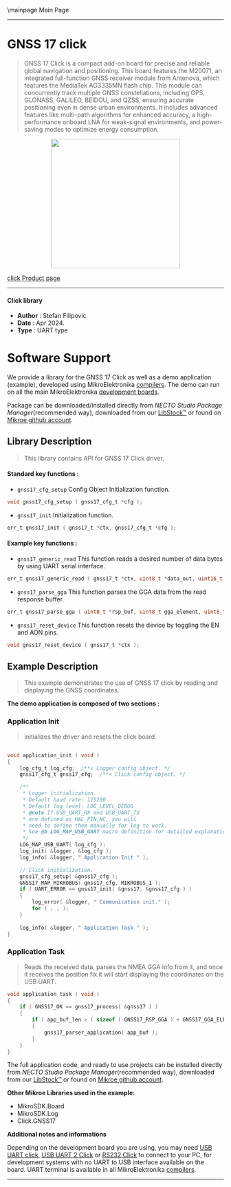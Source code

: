 \mainpage Main Page

---
# GNSS 17 click

> GNSS 17 Click is a compact add-on board for precise and reliable global navigation and positioning. This board features the M20071, an integrated full-function GNSS receiver module from Antenova, which features the MediaTek AG3335MN flash chip. This module can concurrently track multiple GNSS constellations, including GPS, GLONASS, GALILEO, BEIDOU, and QZSS, ensuring accurate positioning even in dense urban environments. It includes advanced features like multi-path algorithms for enhanced accuracy, a high-performance onboard LNA for weak-signal environments, and power-saving modes to optimize energy consumption.

<p align="center">
  <img src="https://download.mikroe.com/images/click_for_ide/gnss17_click.png" height=300px>
</p>

[click Product page](https://www.mikroe.com/gnss-17-click)

---


#### Click library

- **Author**        : Stefan Filipovic
- **Date**          : Apr 2024.
- **Type**          : UART type


# Software Support

We provide a library for the GNSS 17 Click
as well as a demo application (example), developed using MikroElektronika
[compilers](https://www.mikroe.com/necto-studio).
The demo can run on all the main MikroElektronika [development boards](https://www.mikroe.com/development-boards).

Package can be downloaded/installed directly from *NECTO Studio Package Manager*(recommended way), downloaded from our [LibStock&trade;](https://libstock.mikroe.com) or found on [Mikroe github account](https://github.com/MikroElektronika/mikrosdk_click_v2/tree/master/clicks).

## Library Description

> This library contains API for GNSS 17 Click driver.

#### Standard key functions :

- `gnss17_cfg_setup` Config Object Initialization function.
```c
void gnss17_cfg_setup ( gnss17_cfg_t *cfg );
```

- `gnss17_init` Initialization function.
```c
err_t gnss17_init ( gnss17_t *ctx, gnss17_cfg_t *cfg );
```

#### Example key functions :

- `gnss17_generic_read` This function reads a desired number of data bytes by using UART serial interface.
```c
err_t gnss17_generic_read ( gnss17_t *ctx, uint8_t *data_out, uint16_t len );
```

- `gnss17_parse_gga` This function parses the GGA data from the read response buffer.
```c
err_t gnss17_parse_gga ( uint8_t *rsp_buf, uint8_t gga_element, uint8_t *element_data );
```

- `gnss17_reset_device` This function resets the device by toggling the EN and AON pins.
```c
void gnss17_reset_device ( gnss17_t *ctx );
```

## Example Description

> This example demonstrates the use of GNSS 17 click by reading and displaying the GNSS coordinates.

**The demo application is composed of two sections :**

### Application Init

> Initializes the driver and resets the click board.

```c

void application_init ( void )
{
    log_cfg_t log_cfg;  /**< Logger config object. */
    gnss17_cfg_t gnss17_cfg;  /**< Click config object. */

    /** 
     * Logger initialization.
     * Default baud rate: 115200
     * Default log level: LOG_LEVEL_DEBUG
     * @note If USB_UART_RX and USB_UART_TX 
     * are defined as HAL_PIN_NC, you will 
     * need to define them manually for log to work. 
     * See @b LOG_MAP_USB_UART macro definition for detailed explanation.
     */
    LOG_MAP_USB_UART( log_cfg );
    log_init( &logger, &log_cfg );
    log_info( &logger, " Application Init " );

    // Click initialization.
    gnss17_cfg_setup( &gnss17_cfg );
    GNSS17_MAP_MIKROBUS( gnss17_cfg, MIKROBUS_1 );
    if ( UART_ERROR == gnss17_init( &gnss17, &gnss17_cfg ) ) 
    {
        log_error( &logger, " Communication init." );
        for ( ; ; );
    }
    
    log_info( &logger, " Application Task " );
}

```

### Application Task

> Reads the received data, parses the NMEA GGA info from it, and once it receives the position fix it will start displaying the coordinates on the USB UART.

```c
void application_task ( void )
{
    if ( GNSS17_OK == gnss17_process( &gnss17 ) ) 
    {
        if ( app_buf_len > ( sizeof ( GNSS17_RSP_GGA ) + GNSS17_GGA_ELEMENT_SIZE ) ) 
        {
            gnss17_parser_application( app_buf );
        }
    }
}
```

The full application code, and ready to use projects can be installed directly from *NECTO Studio Package Manager*(recommended way), downloaded from our [LibStock&trade;](https://libstock.mikroe.com) or found on [Mikroe github account](https://github.com/MikroElektronika/mikrosdk_click_v2/tree/master/clicks).

**Other Mikroe Libraries used in the example:**

- MikroSDK.Board
- MikroSDK.Log
- Click.GNSS17

**Additional notes and informations**

Depending on the development board you are using, you may need
[USB UART click](https://www.mikroe.com/usb-uart-click),
[USB UART 2 Click](https://www.mikroe.com/usb-uart-2-click) or
[RS232 Click](https://www.mikroe.com/rs232-click) to connect to your PC, for
development systems with no UART to USB interface available on the board. UART
terminal is available in all MikroElektronika
[compilers](https://shop.mikroe.com/compilers).

---
